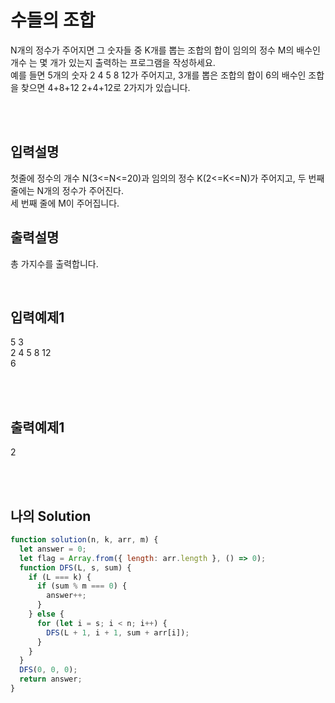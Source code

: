 # 수들의 조합
N개의 정수가 주어지면 그 숫자들 중 K개를 뽑는 조합의 합이 임의의 정수 M의 배수인 개수
는 몇 개가 있는지 출력하는 프로그램을 작성하세요.<br/>
예를 들면 5개의 숫자 2 4 5 8 12가 주어지고, 3개를 뽑은 조합의 합이 6의 배수인 조합을 
찾으면 4+8+12 2+4+12로 2가지가 있습니다.


<br/>
<br/>

## 입력설명
첫줄에 정수의 개수 N(3<=N<=20)과 임의의 정수 K(2<=K<=N)가 주어지고, 
두 번째 줄에는 N개의 정수가 주어진다.<br/>
세 번째 줄에 M이 주어집니다.


## 출력설명
총 가지수를 출력합니다.


<br/>

## 입력예제1
5 3<br/>
2 4 5 8 12<br/>
6



<br/>
<br/>

## 출력예제1
2

<br/>
<br/>

## 나의 Solution

```javascript
function solution(n, k, arr, m) {
  let answer = 0;
  let flag = Array.from({ length: arr.length }, () => 0);
  function DFS(L, s, sum) {
    if (L === k) {
      if (sum % m === 0) {
        answer++;
      }
    } else {
      for (let i = s; i < n; i++) {
        DFS(L + 1, i + 1, sum + arr[i]);
      }
    }
  }
  DFS(0, 0, 0);
  return answer;
}
```
